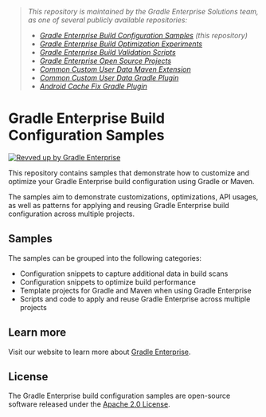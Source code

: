 > _This repository is maintained by the Gradle Enterprise Solutions team, as one of several publicly available repositories:_
> - _[Gradle Enterprise Build Configuration Samples][ge-build-config-samples] (this repository)_
> - _[Gradle Enterprise Build Optimization Experiments][ge-build-optimization-experiments]_
> - _[Gradle Enterprise Build Validation Scripts][ge-build-validation-scripts]_
> - _[Gradle Enterprise Open Source Projects][ge-oss-projects]_
> - _[Common Custom User Data Maven Extension][ccud-maven-extension]_
> - _[Common Custom User Data Gradle Plugin][ccud-gradle-plugin]_
> - _[Android Cache Fix Gradle Plugin][android-cache-fix-plugin]_

# Gradle Enterprise Build Configuration Samples

[![Revved up by Gradle Enterprise](https://img.shields.io/badge/Revved%20up%20by-Gradle%20Enterprise-06A0CE?logo=Gradle&labelColor=02303A)](https://ge.solutions-team.gradle.com/scans)

This repository contains samples that demonstrate how to customize and optimize your Gradle Enterprise build configuration using Gradle or Maven.

The samples aim to demonstrate customizations, optimizations, API usages, as well as patterns for applying and reusing Gradle Enterprise build configuration across multiple projects.

## Samples

The samples can be grouped into the following categories:

 - Configuration snippets to capture additional data in build scans
 - Configuration snippets to optimize build performance
 - Template projects for Gradle and Maven when using Gradle Enterprise
 - Scripts and code to apply and reuse Gradle Enterprise across multiple projects

## Learn more

Visit our website to learn more about [Gradle Enterprise][gradle-enterprise].

## License

The Gradle Enterprise build configuration samples are open-source software released under the [Apache 2.0 License][apache-license].

[ge-build-config-samples]: https://github.com/gradle/gradle-enterprise-build-config-samples
[ge-build-optimization-experiments]: https://github.com/gradle/gradle-enterprise-build-optimization-experiments
[ge-build-validation-scripts]: https://github.com/gradle/gradle-enterprise-build-validation-scripts
[ge-oss-projects]: https://github.com/gradle/gradle-enterprise-oss-projects
[ccud-gradle-plugin]: https://github.com/gradle/common-custom-user-data-gradle-plugin
[ccud-maven-extension]: https://github.com/gradle/common-custom-user-data-maven-extension
[android-cache-fix-plugin]: https://github.com/gradle/android-cache-fix-gradle-plugin
[gradle-enterprise]: https://gradle.com/enterprise
[apache-license]: https://www.apache.org/licenses/LICENSE-2.0.html
